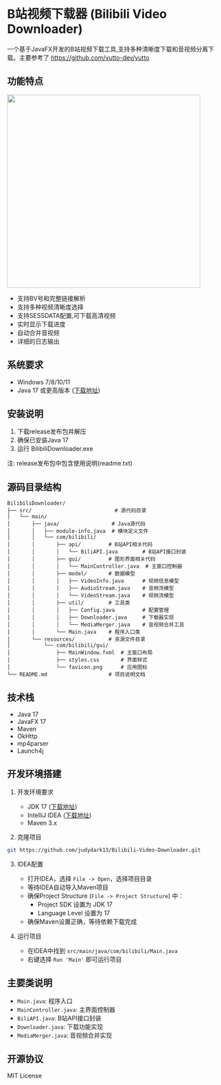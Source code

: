 # B站视频下载器 (Bilibili Video Downloader)

一个基于JavaFX开发的B站视频下载工具,支持多种清晰度下载和音视频分离下载。主要参考了 https://github.com/yutto-dev/yutto

## 功能特点

<img src="https://github.com/user-attachments/assets/99b221ef-1e37-4006-97f2-2858af71337a" width="450">

- 支持BV号和完整链接解析
- 支持多种视频清晰度选择
- 支持SESSDATA配置,可下载高清视频
- 实时显示下载进度
- 自动合并音视频
- 详细的日志输出

## 系统要求

- Windows 7/8/10/11
- Java 17 或更高版本 ([下载地址](https://adoptium.net/))

## 安装说明

1. 下载release发布包并解压
2. 确保已安装Java 17
3. 运行 BilibiliDownloader.exe

注: release发布包中包含使用说明(readme.txt)

## 源码目录结构

```
BilibiliDownloader/
├── src/                           # 源代码目录
│   └── main/
│       ├── java/                 # Java源代码
│       │   ├── module-info.java  # 模块定义文件
│       │   └── com/bilibili/
│       │       ├── api/         # B站API相关代码
│       │       │   └── BiliAPI.java        # B站API接口封装
│       │       ├── gui/         # 图形界面相关代码
│       │       │   └── MainController.java  # 主窗口控制器
│       │       ├── model/       # 数据模型
│       │       │   ├── VideoInfo.java      # 视频信息模型
│       │       │   ├── AudioStream.java    # 音频流模型
│       │       │   └── VideoStream.java    # 视频流模型
│       │       ├── util/        # 工具类
│       │       │   ├── Config.java         # 配置管理
│       │       │   ├── Downloader.java     # 下载器实现
│       │       │   └── MediaMerger.java    # 音视频合并工具
│       │       └── Main.java    # 程序入口类
│       └── resources/           # 资源文件目录
│           └── com/bilibili/gui/
│               ├── MainWindow.fxml  # 主窗口布局
│               ├── styles.css       # 界面样式
│               └── favicon.png      # 应用图标
└── README.md                    # 项目说明文档
```



## 技术栈

- Java 17
- JavaFX 17
- Maven
- OkHttp
- mp4parser
- Launch4j

## 开发环境搭建

1. 开发环境要求
   - JDK 17 ([下载地址](https://adoptium.net/))
   - IntelliJ IDEA ([下载地址](https://www.jetbrains.com/idea/))
   - Maven 3.x

2. 克隆项目
```bash
git https://github.com/judydark13/Bilibili-Video-Downloader.git
```

3. IDEA配置
   - 打开IDEA，选择 `File -> Open`，选择项目目录
   - 等待IDEA自动导入Maven项目
   - 确保Project Structure (`File -> Project Structure`) 中：
     - Project SDK 设置为 JDK 17
     - Language Level 设置为 17
   - 确保Maven设置正确，等待依赖下载完成

4. 运行项目
   - 在IDEA中找到 `src/main/java/com/bilibili/Main.java`
   - 右键选择 `Run 'Main'` 即可运行项目

## 主要类说明

- `Main.java`: 程序入口
- `MainController.java`: 主界面控制器
- `BiliAPI.java`: B站API接口封装
- `Downloader.java`: 下载功能实现
- `MediaMerger.java`: 音视频合并实现



## 开源协议

MIT License

